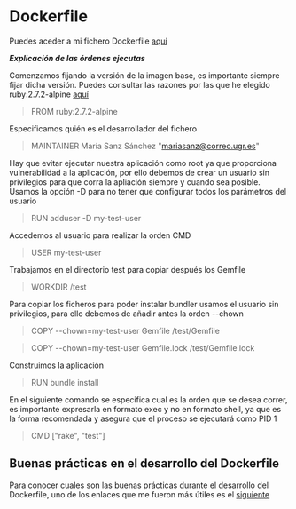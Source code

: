 # Dockerfile

Puedes aceder a mi fichero Dockerfile [aquí](https://github.com/mariasanzs/makeupIV/blob/master/Dockerfile)

***Explicación de las órdenes ejecutas***

Comenzamos fijando la versión de la imagen base, es importante siempre fijar dicha versión. Puedes consultar las razones por las que he elegido ruby:2.7.2-alpine [aquí](https://github.com/mariasanzs/makeupIV/blob/master/docs/justificacionContenedor.md)

> FROM ruby:2.7.2-alpine

Especificamos quién es el desarrollador del fichero

> MAINTAINER María Sanz Sánchez "mariasanz@correo.ugr.es"

Hay que evitar ejecutar nuestra aplicación como root ya que proporciona vulnerabilidad a la aplicación, por ello debemos de crear un usuario sin privilegios para que corra la apliación siempre y cuando sea posible. Usamos la opción -D para no tener que configurar todos los parámetros del usuario

> RUN adduser -D my-test-user

Accedemos al usuario para realizar la orden CMD

> USER my-test-user

Trabajamos en el directorio test para copiar después los Gemfile

> WORKDIR /test

Para copiar los ficheros para poder instalar bundler usamos el usuario sin privilegios, para ello debemos de añadir antes la orden --chown

> COPY --chown=my-test-user Gemfile /test/Gemfile

> COPY --chown=my-test-user Gemfile.lock /test/Gemfile.lock

Construimos la aplicación

> RUN bundle install

En el siguiente comando se especifica cual es la orden que se desea correr, es importante expresarla en formato exec y no en formato shell, ya que es la forma recomendada y asegura que el proceso se ejecutará como PID 1

> CMD ["rake", "test"]


## Buenas prácticas en el desarrollo del Dockerfile

Para conocer cuales son las buenas prácticas durante el desarrollo del Dockerfile, uno de los enlaces que me fueron más útiles es el [siguiente](https://lipanski.com/posts/dockerfile-ruby-best-practices)
